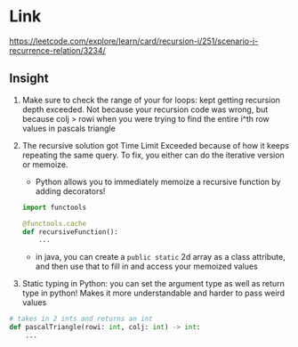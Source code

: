 # Link
https://leetcode.com/explore/learn/card/recursion-i/251/scenario-i-recurrence-relation/3234/

## Insight
1. Make sure to check the range of your for loops: kept getting recursion depth exceeded. Not because your recursion code was wrong, but because colj > rowi when you were trying to find the entire i^th row values in pascals triangle

2. The recursive solution got Time Limit Exceeded because of how it keeps repeating the same query. To fix, you either can do the iterative version or memoize.
    - Python allows you to immediately memoize a recursive function by adding decorators!
    ```python
    import functools
    
    @functools.cache
    def recursiveFunction():
        ...
    ```

    - in java, you can create a `public static` 2d array as a class attribute, and then use that to fill in and access your memoized values

3. Static typing in Python: you can set the argument type as well as return type in python! Makes it more understandable and harder to pass weird values
```python
# takes in 2 ints and returns an int
def pascalTriangle(rowi: int, colj: int) -> int:
    ...
```